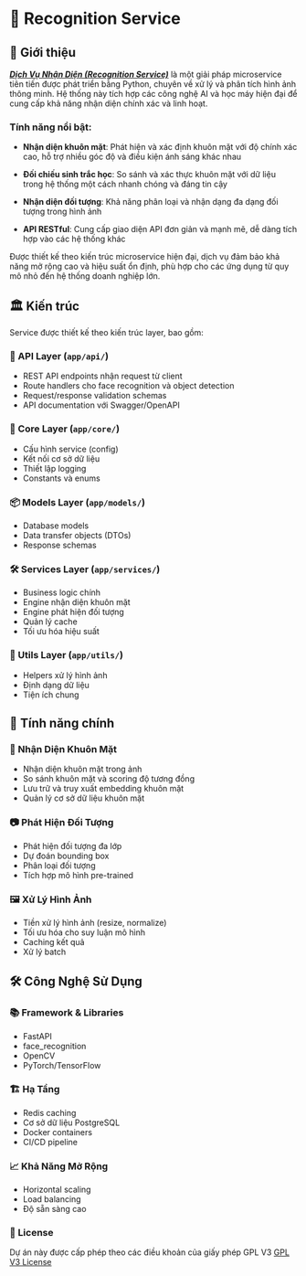 # 🌟 Recognition Service

## 📘 Giới thiệu

_**[Dịch Vụ Nhận Diện (Recognition Service)](https://hub.docker.com/repository/docker/auroraphtgrp/dtu-olp-recognition-service)**_ là một giải pháp microservice tiên tiến được phát triển bằng Python, chuyên về xử lý và phân tích hình ảnh thông minh. Hệ thống này tích hợp các công nghệ AI và học máy hiện đại để cung cấp khả năng nhận diện chính xác và linh hoạt.

### Tính năng nổi bật:

- **Nhận diện khuôn mặt**: Phát hiện và xác định khuôn mặt với độ chính xác cao, hỗ trợ nhiều góc độ và điều kiện ánh sáng khác nhau

- **Đối chiếu sinh trắc học**: So sánh và xác thực khuôn mặt với dữ liệu trong hệ thống một cách nhanh chóng và đáng tin cậy 

- **Nhận diện đối tượng**: Khả năng phân loại và nhận dạng đa dạng đối tượng trong hình ảnh

- **API RESTful**: Cung cấp giao diện API đơn giản và mạnh mẽ, dễ dàng tích hợp vào các hệ thống khác

Được thiết kế theo kiến trúc microservice hiện đại, dịch vụ đảm bảo khả năng mở rộng cao và hiệu suất ổn định, phù hợp cho các ứng dụng từ quy mô nhỏ đến hệ thống doanh nghiệp lớn.

## 🏛️ Kiến trúc
Service được thiết kế theo kiến trúc layer, bao gồm:

### 🚀 API Layer (`app/api/`)
- REST API endpoints nhận request từ client
- Route handlers cho face recognition và object detection
- Request/response validation schemas  
- API documentation với Swagger/OpenAPI

### 🧩 Core Layer (`app/core/`)
- Cấu hình service (config)
- Kết nối cơ sở dữ liệu
- Thiết lập logging
- Constants và enums

### 📦 Models Layer (`app/models/`)
- Database models
- Data transfer objects (DTOs)
- Response schemas

### 🛠️ Services Layer (`app/services/`)
- Business logic chính
- Engine nhận diện khuôn mặt
- Engine phát hiện đối tượng
- Quản lý cache
- Tối ưu hóa hiệu suất

### 🔧 Utils Layer (`app/utils/`)
- Helpers xử lý hình ảnh
- Định dạng dữ liệu
- Tiện ích chung

## 🔑 Tính năng chính

### 👤 Nhận Diện Khuôn Mặt
- Nhận diện khuôn mặt trong ảnh
- So sánh khuôn mặt và scoring độ tương đồng
- Lưu trữ và truy xuất embedding khuôn mặt
- Quản lý cơ sở dữ liệu khuôn mặt

### 📷 Phát Hiện Đối Tượng
- Phát hiện đối tượng đa lớp
- Dự đoán bounding box
- Phân loại đối tượng
- Tích hợp mô hình pre-trained

### 🖼️ Xử Lý Hình Ảnh
- Tiền xử lý hình ảnh (resize, normalize)
- Tối ưu hóa cho suy luận mô hình
- Caching kết quả
- Xử lý batch

## 🛠️ Công Nghệ Sử Dụng

### 📚 Framework & Libraries
- FastAPI
- face_recognition
- OpenCV
- PyTorch/TensorFlow

### 🏗️ Hạ Tầng
- Redis caching
- Cơ sở dữ liệu PostgreSQL
- Docker containers
- CI/CD pipeline

### 📈 Khả Năng Mở Rộng
- Horizontal scaling
- Load balancing
- Độ sẵn sàng cao

### 📝 License
Dự án này được cấp phép theo các điều khoản của giấy phép GPL V3 [GPL V3 License](https://github.com/olp-dtu-2024/DTU-GreenHope/blob/main/LICENSE)
